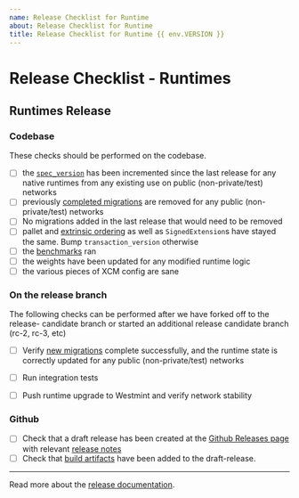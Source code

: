 ```yaml
---
name: Release Checklist for Runtime
about: Release Checklist for Runtime
title: Release Checklist for Runtime {{ env.VERSION }}
---
```


# Release Checklist - Runtimes

## Runtimes Release

### Codebase
These checks should be performed on the codebase.

- [ ] the [`spec_version`](../../docs/release.md#spec-version) has been incremented since the
    last release for any native runtimes from any existing use on public (non-private/test) networks
- [ ] previously [completed migrations](../../docs/release.md#old-migrations-removed) are
    removed for any public (non-private/test) networks
- [ ] No migrations added in the last release that would need to be removed
- [ ] pallet and [extrinsic ordering](../../docs/release.md#extrinsic-ordering) as well as `SignedExtension`s have stayed
    the same. Bump `transaction_version` otherwise
- [ ] the [benchmarks](../../docs/release.md#benchmarks) ran
- [ ] the weights have been updated for any modified runtime logic
- [ ] the various pieces of XCM config are sane

### On the release branch

The following checks can be performed after we have forked off to the release-
candidate branch or started an additional release candidate branch (rc-2, rc-3, etc)

- [ ] Verify [new migrations](../../docs/release.md#new-migrations) complete successfully, and the
    runtime state is correctly updated for any public (non-private/test)
    networks
- [ ] Run integration tests
- [ ] Push runtime upgrade to Westmint and verify network stability


### Github

- [ ] Check that a draft release has been created at the [Github Releases page](https://github.com/paritytech/cumulus/releases) with relevant [release
    notes](../../docs/release.md#release-notes)
- [ ] Check that [build artifacts](../../docs/release.md#build-artifacts) have been added to the
    draft-release.

---

Read more about the [release documentation](../../docs/release.md).
